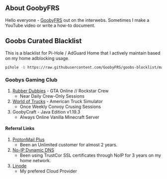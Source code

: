 ## About GoobyFRS

Hello everyone - [GoobyFRS](https://linktr.ee/goobyfrs) out on the interwebs. Sometimes I make a YouTube video or write a how-to document.

## Goobs Curated Blacklist

This is a blacklist for Pi-Hole / AdGuard Home that I actively maintain based on my home adblocking usage.

```bash
pihole -b https://raw.githubusercontent.com/GoobyFRS/goobs-blocklist/main/blocklist.txt
```

### Goobys Gaming Club

1. [Rubber Dubbies](https://socialclub.rockstargames.com/crew/rubber_dubbys/wall) - GTA Online // Rockstar Crew
    - Near Daily Crew-Only Sessions
2. [World of Trucks](https://www.worldoftrucks.com/en/profile/154371) - American Truck Simulator
    - Once Weekly Convoy Crusing Sessions
3. GoobyCraft - Java Edition v1.19.3
    - Always Online Vanilla Minecraft Server

#### Referral Links

1. [ProtonMail Plus](https://pr.tn/ref/9E1AC5Q1T3Z0)
    - Been an Unlimited customer for almost 2 years.
2. [No-IP Dynamic DNS](https://www.noip.com/?fpr=p0dcn)
    - Been using TrustCor SSL certificates through NoIP for 3 years on my home network. 
3. [Linode](https://www.linode.com/lp/refer/?r=d46f7cf236f69208c12b9ebc684046a2f8516247)
    - My prefered Cloud Provider
